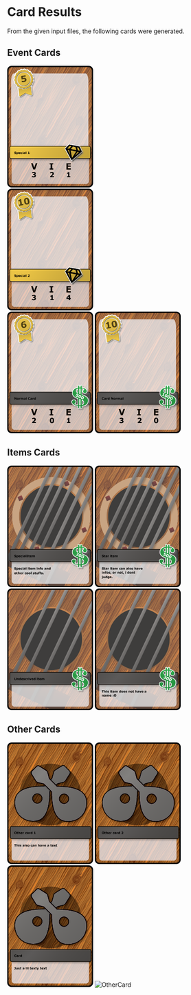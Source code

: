 # Card Results

From the given input files, the following cards were generated.

## Event Cards

<div class="inline-block">
    <img src="https://github.com/Simbs38/CardGenerator/blob/master/OutPut/Events/Event1.png?raw=true" alt="EventCard" width="200"/>
</div>

<div class="inline-block">
    <img src="https://github.com/Simbs38/CardGenerator/blob/master/OutPut/Events/Event2.png?raw=true" alt="EventCard" width="200"/>
</div>

<img src="https://github.com/Simbs38/CardGenerator/blob/master/OutPut/Events/Event3.png?raw=true" alt="EventCard" width="200"/>

<img src="https://github.com/Simbs38/CardGenerator/blob/master/OutPut/Events/Event4.png?raw=true" alt="EventCard" width="200"/>

## Items Cards

<img src="https://github.com/Simbs38/CardGenerator/blob/master/OutPut/Items/Items1.png?raw=true" alt="ItemCard" width="200"/>

<img src="https://github.com/Simbs38/CardGenerator/blob/master/OutPut/Items/Items2.png?raw=true" alt="ItemCard" width="200"/>

<img src="https://github.com/Simbs38/CardGenerator/blob/master/OutPut/Items/Items3.png?raw=true" alt="ItemCard" width="200"/>

<img src="https://github.com/Simbs38/CardGenerator/blob/master/OutPut/Items/Items4.png?raw=true" alt="ItemCard" width="200"/>


## Other Cards

<img src="https://github.com/Simbs38/CardGenerator/blob/master/OutPut/Other/Other1.png?raw=true" alt="OtherCard" width="200"/>

<img src="https://github.com/Simbs38/CardGenerator/blob/master/OutPut/Other/Other2.png?raw=true" alt="OtherCard" width="200"/>

<img src="https://github.com/Simbs38/CardGenerator/blob/master/OutPut/Other/Other3.png?raw=true" alt="OtherCard" width="200"/>

<img src="https://github.com/Simbs38/CardGenerator/blob/master/OutPut/Other/Other4.png?raw=true" alt="OtherCard" width="200"/>


